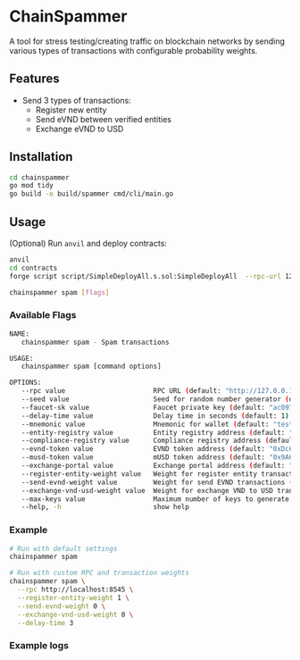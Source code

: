 # ChainSpammer

A tool for stress testing/creating traffic on blockchain networks by sending various types of transactions with configurable probability weights.

## Features

- Send 3 types of transactions:
  - Register new entity
  - Send eVND between verified entities
  - Exchange eVND to USD

## Installation

```bash
cd chainspammer
go mod tidy
go build -o build/spammer cmd/cli/main.go
```

## Usage

(Optional) Run `anvil` and deploy contracts:

```bash
anvil
cd contracts
forge script script/SimpleDeployAll.s.sol:SimpleDeployAll  --rpc-url 127.0.0.1:8545 --broadcast
```

```bash
chainspammer spam [flags]
```

### Available Flags

```bash
NAME:
   chainspammer spam - Spam transactions

USAGE:
   chainspammer spam [command options]

OPTIONS:
   --rpc value                      RPC URL (default: "http://127.0.0.1:8545")
   --seed value                     Seed for random number generator (default: 0)
   --faucet-sk value                Faucet private key (default: "ac0974bec39a17e36ba4a6b4d238ff944bacb478cbed5efcae784d7bf4f2ff80")
   --delay-time value               Delay time in seconds (default: 1)
   --mnemonic value                 Mnemonic for wallet (default: "test test test test test test test test test test test junk")
   --entity-registry value          Entity registry address (default: "0x5FbDB2315678afecb367f032d93F642f64180aa3")
   --compliance-registry value      Compliance registry address (default: "0xCf7Ed3AccA5a467e9e704C703E8D87F634fB0Fc9")
   --evnd-token value               EVND token address (default: "0xDc64a140Aa3E981100a9becA4E685f962f0cF6C9")
   --musd-token value               mUSD token address (default: "0x9A676e781A523b5d0C0e43731313A708CB607508")
   --exchange-portal value          Exchange portal address (default: "0x0B306BF915C4d645ff596e518fAf3F9669b97016")
   --register-entity-weight value   Weight for register entity transactions (default: 1)
   --send-evnd-weight value         Weight for send EVND transactions (default: 1)
   --exchange-vnd-usd-weight value  Weight for exchange VND to USD transactions (default: 1)
   --max-keys value                 Maximum number of keys to generate (default: 100)
   --help, -h                       show help
```

### Example

```bash
# Run with default settings
chainspammer spam

# Run with custom RPC and transaction weights
chainspammer spam \
  --rpc http://localhost:8545 \
  --register-entity-weight 1 \
  --send-evnd-weight 0 \
  --exchange-vnd-usd-weight 0 \
  --delay-time 3
```

### Example logs
